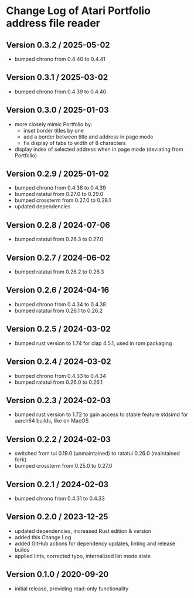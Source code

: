 Change Log of Atari Portfolio address file reader
=================================================

Version 0.3.2 / 2025-05-02
--------------------------
- bumped chrono from 0.4.40 to 0.4.41

Version 0.3.1 / 2025-03-02
--------------------------
- bumped chrono from 0.4.39 to 0.4.40

Version 0.3.0 / 2025-01-03
--------------------------
- more closely mimic Portfolio by:
  - inset border titles by one
  - add a border between title and address in page mode
  - fix display of tabs to width of 8 characters
- display index of selected address when in page mode (deviating from Portfolio)

Version 0.2.9 / 2025-01-02
--------------------------
- bumped chrono from 0.4.38 to 0.4.39
- bumped ratatui from 0.27.0 to 0.29.0
- bumped crossterm from 0.27.0 to 0.28.1
- updated dependencies

Version 0.2.8 / 2024-07-06
--------------------------
- bumped ratatui from 0.26.3 to 0.27.0

Version 0.2.7 / 2024-06-02
--------------------------
- bumped ratatui from 0.26.2 to 0.26.3

Version 0.2.6 / 2024-04-16
--------------------------
- bumped chrono from 0.4.34 to 0.4.38
- bumped ratatui from 0.26.1 to 0.26.2

Version 0.2.5 / 2024-03-02
--------------------------
- bumped rust version to 1.74 for clap 4.5.1, used in rpm packaging

Version 0.2.4 / 2024-03-02
--------------------------
- bumped chrono from 0.4.33 to 0.4.34
- bumped ratatui from 0.26.0 to 0.26.1

Version 0.2.3 / 2024-02-03
--------------------------
- bumped rust version to 1.72 to gain access to stable feature stdsimd for
  aarch64 builds, like on MacOS

Version 0.2.2 / 2024-02-03
--------------------------
- switched from tui 0.19.0 (unmaintained) to ratatui 0.26.0 (maintained fork)
- bumped crossterm from 0.25.0 to 0.27.0

Version 0.2.1 / 2024-02-03
--------------------------
- bumped chrono from 0.4.31 to 0.4.33

Version 0.2.0 / 2023-12-25
--------------------------
- updated dependencies, increased Rust edition & version
- added this Change Log
- added GitHub actions for dependency updates, linting and release builds
- applied lints, corrected typo, internalized list mode state

Version 0.1.0 / 2020-09-20
--------------------------
- initial release, providing read-only functionality
